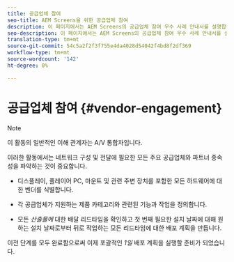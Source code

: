 ```yaml
---
title: 공급업체 참여
seo-title: AEM Screens을 위한 공급업체 참여
description: 이 페이지에서는 AEM Screens의 공급업체 참여 우수 사례 안내서를 설명합니다.
seo-description: 이 페이지에서는 AEM Screens의 공급업체 참여 우수 사례 안내서를 설명합니다.
translation-type: tm+mt
source-git-commit: 54c5a2f2f3f755e4da4028d54042f4bd8f2df369
workflow-type: tm+mt
source-wordcount: '142'
ht-degree: 0%

---
```



# 공급업체 참여 {#vendor-engagement}

>[!NOTE]
>이 활동의 일반적인 이해 관계자는 A/V 통합자입니다.

이러한 활동에서는 네트워크 구성 및 전달에 필요한 모든 주요 공급업체와 파트너 종속성을 파악하는 것이 중요합니다.

* 디스플레이, 플레이어 PC, 마운트 및 관련 주변 장치를 포함한 모든 하드웨어에 대한 벤더를 식별합니다.

* 각 공급업체가 지원하는 제품 카테고리와 관련된 기능과 작업을 정의합니다.

* 모든 *산출물에* 대한 배달 리드타임을 확인하고 첫 번째 필요한 설치 날짜에 대해 원하는 설치 날짜로부터 뒤로 작업하는 모든 리드타임에 대한 배포 계획을 만듭니다.

이전 단계를 모두 완료함으로써 이제 포괄적인 *1일* 배포 계획을 실행할 준비가 되었습니다.
